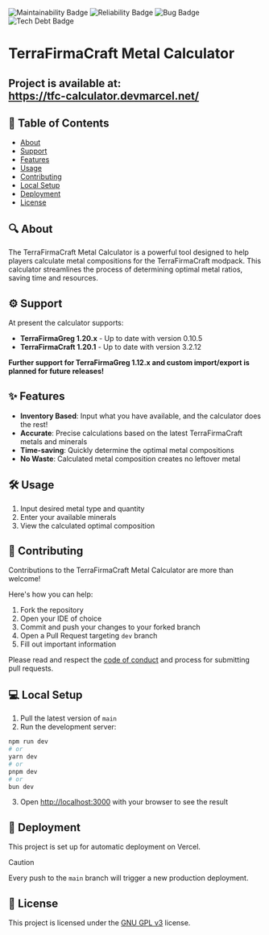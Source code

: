 ![Maintainability Badge](https://sonarcloud.io/api/project_badges/measure?project=TFGCalculator&metric=sqale_rating)
![Reliability Badge](https://sonarcloud.io/api/project_badges/measure?project=TFGCalculator&metric=reliability_rating)
![Bug Badge](https://sonarcloud.io/api/project_badges/measure?project=TFGCalculator&metric=bugs)
![Tech Debt Badge](https://sonarcloud.io/api/project_badges/measure?project=TFGCalculator&metric=sqale_index)

# TerraFirmaCraft Metal Calculator

## Project is available at:<br/>https://tfc-calculator.devmarcel.net/

## 📖 Table of Contents
- [About](#-about)
- [Support](#-support)
- [Features](#-features)
- [Usage](#%EF%B8%8F-usage)
- [Contributing](#-contributing)
- [Local Setup](#-local-setup)
- [Deployment](#-deployment)
- [License](#-license)

## 🔍 About
The TerraFirmaCraft Metal Calculator is a powerful tool designed to help players calculate metal compositions for the TerraFirmaCraft modpack.
This calculator streamlines the process of determining optimal metal ratios, saving time and resources.

## ⚙️ Support
At present the calculator supports:
- **TerraFirmaGreg 1.20.x** - Up to date with version 0.10.5
- **TerraFirmaCraft 1.20.1** - Up to date with version 3.2.12

**Further support for TerraFirmaGreg 1.12.x and custom import/export is planned for future releases!**

## ✨ Features
- **Inventory Based**: Input what you have available, and the calculator does the rest!
- **Accurate**: Precise calculations based on the latest TerraFirmaCraft metals and minerals
- **Time-saving**: Quickly determine the optimal metal compositions
- **No Waste**: Calculated metal composition creates no leftover metal

## 🛠️ Usage
1. Input desired metal type and quantity
2. Enter your available minerals
3. View the calculated optimal composition

## 👥 Contributing
Contributions to the TerraFirmaCraft Metal Calculator are more than welcome!

Here's how you can help:
1. Fork the repository
2. Open your IDE of choice
3. Commit and push your changes to your forked branch
4. Open a Pull Request targeting `dev` branch
5. Fill out important information

Please read and respect the [code of conduct](?tab=coc-ov-file) and process for submitting pull requests.

## 💻 Local Setup
1. Pull the latest version of `main`
2. Run the development server:
```bash
npm run dev
# or
yarn dev
# or
pnpm dev
# or
bun dev
```
3. Open [http://localhost:3000](http://localhost:3000) with your browser to see the result

## 🚀 Deployment
This project is set up for automatic deployment on Vercel.

> [!CAUTION]
> Every push to the `main` branch will trigger a new production deployment.

## 📄 License
This project is licensed under the [GNU GPL v3](/LICENSE) license.
